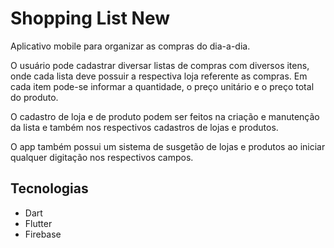 # Shopping List New

Aplicativo mobile para organizar as compras do dia-a-dia.

O usuário pode cadastrar diversar listas de compras com diversos itens, onde cada lista deve possuir a respectiva loja referente as compras. Em cada item pode-se informar a quantidade, o preço unitário e o preço total do produto. 

O cadastro de loja e de produto podem ser feitos na criação e manutenção da lista e também nos respectivos cadastros de lojas e produtos.

O app também possui um sistema de susgetão de lojas e produtos ao iniciar qualquer digitação nos respectivos campos.

## Tecnologias
- Dart
- Flutter
- Firebase
